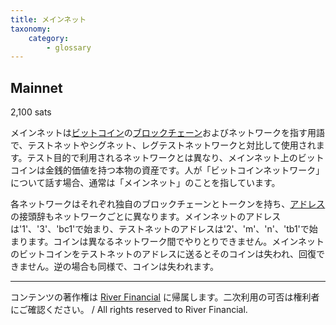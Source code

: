```yaml
---
title: メインネット
taxonomy:
    category:
        - glossary
---
```


## Mainnet
2,100 sats

メインネットは[ビットコイン](https://lostinbitcoin.sakuraweb.com/glossary/bitcoin/)の[ブロックチェーン](https://lostinbitcoin.sakuraweb.com/glossary/blockchain-2/)およびネットワークを指す用語で、テストネットやシグネット、レグテストネットワークと対比して使用されます。テスト目的で利用されるネットワークとは異なり、メインネット上のビットコインは金銭的価値を持つ本物の資産です。人が「ビットコインネットワーク」について話す場合、通常は「メインネット」のことを指しています。

各ネットワークはそれぞれ独自のブロックチェーンとトークンを持ち、[アドレス](https://lostinbitcoin.sakuraweb.com/glossary/address/)の接頭辞もネットワークごとに異なります。メインネットのアドレスは'1'、'3'、'bc1'で始まり、テストネットのアドレスは'2'、'm'、'n'、'tb1'で始まります。コインは異なるネットワーク間でやりとりできません。メインネットのビットコインをテストネットのアドレスに送るとそのコインは失われ、回復できません。逆の場合も同様で、コインは失われます。

---
コンテンツの著作権は [River Financial](https://river.com/) に帰属します。二次利用の可否は権利者にご確認ください。 / All rights reserved to River Financial.
